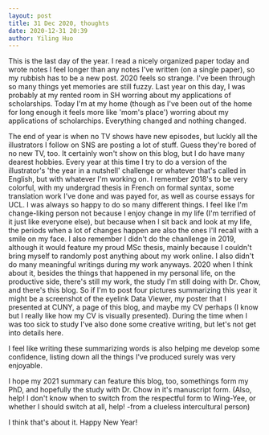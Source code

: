 ```yaml
---
layout: post
title: 31 Dec 2020, thoughts
date: 2020-12-31 20:39
author: Yiling Huo
---
```

<!-- wp:paragraph -->
<p>This is the last day of the year. I read a nicely organized paper today and wrote notes I feel longer than any notes I've written (on a single paper), so my rubbish has to be a new post. 2020 feels so strange. I've been through so many things yet memories are still fuzzy. Last year on this day, I was probably at my rented room in SH worring about my applications of scholarships. Today I'm at my home (though as I've been out of the home for long enough it feels more like 'mom's place') worring about my applications of scholarchips. Everything changed and nothing changed. </p>
<!-- /wp:paragraph -->

<!-- wp:paragraph -->
<p>The end of year is when no TV shows have new episodes, but luckly all the illustrators I follow on SNS are posting a lot of stuff. Guess they're bored of no new TV, too. It certainly won't show on this blog, but I do have many dearest hobbies. Every year at this time I try to do a version of the illustrator's 'the year in a nutshell' challenge or whatever that's called in English, but with whatever I'm working on. I remember 2018's to be very colorful, with my undergrad thesis in French on formal syntax, some translation work I've done and was payed for, as well as course essays for UCL. I was always so happy to do so many different things. I feel like I'm change-liking person not because I enjoy change in my life (I'm terrified of it just like everyone else), but because when I sit back and look at my life, the periods when a lot of changes happen are also the ones I'll recall with a smile on my face. I also remember I didn't do the chanllenge in 2019, although it would feature my proud MSc thesis, mainly because I couldn't bring myself to randomly post anything about my work online. I also didn't do many meaningful writings during my work anyways. 2020 when I think about it, besides the things that happened in my personal life, on the productive side, there's still my work, the study I'm still doing with Dr. Chow, and there's this blog. So if I'm to post four pictures summarizing this year it might be a screenshot of the eyelink Data Viewer, my poster that I presented at CUNY, a page of this blog, and maybe my CV perhaps (I know but I really like how my CV is visually presented). During the time when I was too sick to study I've also done some creative writing, but let's not get into details here. </p>
<!-- /wp:paragraph -->

<!-- wp:paragraph -->
<p>I feel like writing these summarizing words is also helping me develop some confidence, listing down all the things I've produced surely was very enjoyable.</p>
<!-- /wp:paragraph -->

<!-- wp:paragraph -->
<p>I hope my 2021 summary can feature this blog, too, somethings form my PhD, and hopefully the study with Dr. Chow in it's manuscript form. (Also, help! I don't know when to switch from the respectful form to Wing-Yee, or whether I should switch at all, help! -from a clueless intercultural person)</p>
<!-- /wp:paragraph -->

<!-- wp:paragraph -->
<p>I think that's about it. Happy New Year!</p>
<!-- /wp:paragraph -->
